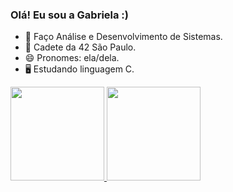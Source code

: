 ### Olá! Eu sou a Gabriela :)

- 📘 Faço Análise e Desenvolvimento de Sistemas.
- 🔭 Cadete da 42 São Paulo.
- 😄 Pronomes: ela/dela.
- 🖥️ Estudando linguagem C.

<div>
  <a href="https://github.com/Gabriela-M-Silva">
  <img height="150cm" src="https://github-readme-stats.vercel.app/api?username=Gabriela-M-Silva&show_icons=true&theme=dracula&include_all_commits=true&count_private=true"/>
  <img height="150cm" src="https://github-readme-stats.vercel.app/api/top-langs/?username=Gabriela-M-Silva&layout=compact&langs_count=16&theme=dracula"/>
</div>
    
##


<!--
**Gabriela-M-Silva/Gabriela-M-Silva** is a ✨ _special_ ✨ repository because its `README.md` (this file) appears on your GitHub profile.

Here are some ideas to get you started:

- 🔭 I’m currently working on ...
- 🌱 I’m currently learning ...
- 👯 I’m looking to collaborate on ...
- 🤔 I’m looking for help with ...
- 💬 Ask me about ...
- 📫 How to reach me: ...
- Estudando linguagem C. ??
- Tenho interesse em aprender mais sobre sistemas operacionais. ???
- ⚡ Fun fact: ...

depois posso colocar os ícones das linguagens.
para deixar os status na mesma linha é só mexer no html e css na altura e largura
-->

